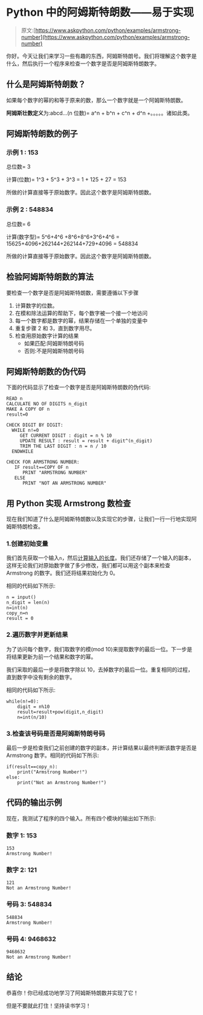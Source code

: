 # Python 中的阿姆斯特朗数——易于实现

> 原文:[https://www.askpython.com/python/examples/armstrong-number](https://www.askpython.com/python/examples/armstrong-number)

你好。今天让我们来学习一些有趣的东西，阿姆斯特朗号。我们将理解这个数字是什么，然后执行一个程序来检查一个数字是否是阿姆斯特朗数字。

## 什么是阿姆斯特朗数？

如果每个数字的幂的和等于原来的数，那么一个数字就是一个阿姆斯特朗数。

**阿姆斯壮数定义**为:abcd…(n 位数)= a^n + b^n + c^n + d^n +。。。。。诸如此类。

## 阿姆斯特朗数的例子

### 示例 1 : 153

总位数= 3

计算(位数)= 1^3 + 5^3 + 3^3 = 1 + 125 + 27 = 153

所做的计算直接等于原始数字。因此这个数字是阿姆斯特朗数。

### 示例 2 : 548834

总位数= 6

计算(数字型)= 5^6+4^6 +8^6+8^6+3^6+4^6 = 15625+4096+262144+262144+729+4096 = 548834

所做的计算直接等于原始数字。因此这个数字是阿姆斯特朗数。

## 检验阿姆斯特朗数的算法

要检查一个数字是否是阿姆斯特朗数，需要遵循以下步骤

1.  计算数字的位数。
2.  在模和除法运算的帮助下，每个数字被一个接一个地访问
3.  每一个数字都是数字的幂，结果存储在一个单独的变量中
4.  重复步骤 2 和 3，直到数字用尽。
5.  检查用原始数字计算的结果
    *   如果匹配:阿姆斯特朗号码
    *   否则:不是阿姆斯特朗号码

## 阿姆斯特朗数的伪代码

下面的代码显示了检查一个数字是否是阿姆斯特朗数的伪代码:

```
READ n
CALCULATE NO OF DIGITS n_digit
MAKE A COPY OF n
result=0

CHECK DIGIT BY DIGIT:
  WHILE n!=0
     GET CURRENT DIGIT : digit = n % 10
     UPDATE RESULT : result = result + digit^(n_digit)
     TRIM THE LAST DIGIT : n = n / 10
  ENDWHILE

CHECK FOR ARMSTRONG NUMBER:
   IF result==COPY OF n
      PRINT "ARMSTRONG NUMBER"
   ELSE
      PRINT "NOT AN ARMSTRONG NUMBER"

```

## 用 Python 实现 Armstrong 数检查

现在我们知道了什么是阿姆斯特朗数以及实现它的步骤，让我们一行一行地实现阿姆斯特朗检查。

### 1.创建初始变量

我们首先获取一个输入`n`，然后[计算输入的长度](https://www.askpython.com/python/list/length-of-a-list-in-python)。我们还存储了一个输入的副本，这样无论我们对原始数字做了多少修改，我们都可以用这个副本来检查 Armstrong 的数字。我们还将结果初始化为 0。

相同的代码如下所示:

```
n = input()
n_digit = len(n)
n=int(n)
copy_n=n
result = 0

```

### 2.遍历数字并更新结果

为了访问每个数字，我们取数字的模(mod 10)来提取数字的最后一位。下一步是将结果更新为前一个结果和数字的幂。

我们采取的最后一步是将数字除以 10，去掉数字的最后一位。重复相同的过程，直到数字中没有剩余的数字。

相同的代码如下所示:

```
while(n!=0):
    digit = n%10
    result=result+pow(digit,n_digit)
    n=int(n/10)

```

### 3.检查该号码是否是阿姆斯特朗号码

最后一步是检查我们之前创建的数字的副本，并计算结果以最终判断该数字是否是 Armstrong 数字。相同的代码如下所示:

```
if(result==copy_n):
    print("Armstrong Number!")
else:
    print("Not an Armstrong Number!")

```

## 代码的输出示例

现在，我测试了程序的四个输入。所有四个模块的输出如下所示:

### 数字 1: 153

```
153
Armstrong Number!

```

### 数字 2: 121

```
121
Not an Armstrong Number!

```

### 号码 3: 548834

```
548834
Armstrong Number!

```

### 号码 4: 9468632

```
9468632
Not an Armstrong Number!

```

## 结论

恭喜你！你已经成功地学习了阿姆斯特朗数并实现了它！

但是不要就此打住！坚持读书学习！